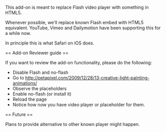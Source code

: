 This add-on is meant to replace Flash video player with something in
HTML5.

Whenever possible, we'll replace known Flash embed with HTML5
equivalent. YouTube, Vimeo and Dailymotion have been supporting this
for a while now.

In principle this is what Safari on iOS does.

== Add-on Reviewer guide ==

If you want to review the add-on functionality, please do the
following:

* Disable Flash and no-flash
* Go to
http://petapixel.com/2009/12/28/13-creative-light-painting-animations/
* Observe the placeholders
* Enable no-flash (or install it)
* Reload the page
* Notice how now you have video player or placeholder for them.

== Future ==

Plans to provide alternative to other known player might happen.

